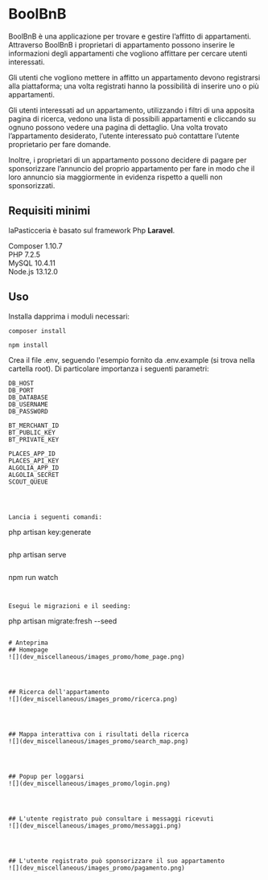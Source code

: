 # BoolBnB

BoolBnB è una applicazione per trovare e gestire l’affitto di appartamenti. Attraverso BoolBnB i proprietari di appartamento possono inserire le informazioni degli appartamenti che vogliono affittare per cercare utenti interessati. 
 
Gli utenti che vogliono mettere in affitto un appartamento devono registrarsi alla piattaforma; una volta registrati hanno la possibilità di inserire uno o più appartamenti. 
 
Gli utenti interessati ad un appartamento, utilizzando i filtri di una apposita pagina di ricerca, vedono una lista di possibili appartamenti e cliccando su ognuno possono vedere una pagina di dettaglio. Una volta trovato l’appartamento desiderato, l’utente interessato può contattare l’utente proprietario per fare domande. 
 
Inoltre, i proprietari di un appartamento possono decidere di pagare per sponsorizzare l’annuncio del proprio appartamento per fare in modo che il loro annuncio sia maggiormente in evidenza rispetto a quelli non sponsorizzati.

## Requisiti minimi
laPasticceria è basato sul framework Php **Laravel**. 

Composer 1.10.7  
PHP 7.2.5  
MySQL 10.4.11   
Node.js 13.12.0  


## Uso
Installa dapprima i moduli necessari:

```
composer install
```

```
npm install
```

Crea il file .env, seguendo l'esempio fornito da .env.example (si trova nella cartella root). Di particolare importanza i seguenti parametri:

```
DB_HOST
DB_PORT
DB_DATABASE
DB_USERNAME
DB_PASSWORD

BT_MERCHANT_ID
BT_PUBLIC_KEY
BT_PRIVATE_KEY

PLACES_APP_ID
PLACES_API_KEY
ALGOLIA_APP_ID
ALGOLIA_SECRET
SCOUT_QUEUE




Lancia i seguenti comandi:
```
php artisan key:generate 
 ```

```
php artisan serve
 ```

```
npm run watch
 ```


Esegui le migrazioni e il seeding:

 ```
php artisan migrate:fresh --seed
 ```

# Anteprima
## Homepage
![](dev_miscellaneous/images_promo/home_page.png)




## Ricerca dell'appartamento
![](dev_miscellaneous/images_promo/ricerca.png)




## Mappa interattiva con i risultati della ricerca
![](dev_miscellaneous/images_promo/search_map.png)




## Popup per loggarsi
![](dev_miscellaneous/images_promo/login.png)




## L'utente registrato può consultare i messaggi ricevuti
![](dev_miscellaneous/images_promo/messaggi.png)




## L'utente registrato può sponsorizzare il suo appartamento
![](dev_miscellaneous/images_promo/pagamento.png)
